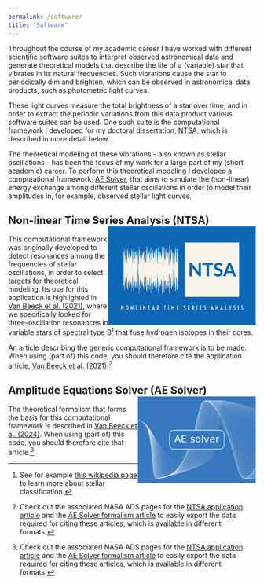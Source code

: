 ```yaml
---
permalink: /software/
title: "Software"
---
```


Throughout the course of my academic career I have worked with different scientific software suites to interpret observed astronomical data and generate theoretical models that describe the life of a (variable) star that vibrates in its natural frequencies.
Such vibrations cause the star to periodically dim and brighten, which can be observed in astronomical data products, such as photometric light curves.

These light curves measure the total brightness of a star over time, and in order to extract the periodic variations from this data product various software suites can be used.
One such suite is the computational framework I developed for my doctoral dissertation, [NTSA](https://github.com/JVB11/NTSA), which is described in more detail below.

The theoretical modeling of these vibrations - also known as stellar oscillations - has been the focus of my work for a large part of my (short academic) career.
To perform this theoretical modeling I developed a computational framework, [AE Solver](https://github.com/JVB11/AESolver), that aims to simulate the (non-linear) energy exchange among different stellar oscillations in order to model their amplitudes in, for example, observed stellar light curves.

## Non-linear Time Series Analysis (NTSA) <a href="https://github.com/JVB11/NTSA"><img align="right" width="300" height="200" src="/images/software/NTSA_logo.png"></a>

This computational framework was originally developed to detect resonances among the frequencies of stellar oscillations, in order to select targets for theoretical modeling.
Its use for this application is highlighted in [Van Beeck et al. (2021)](https://www.aanda.org/articles/aa/full_html/2021/11/aa41572-21/aa41572-21.html), where we specifically looked for three-oscillation resonances in variable stars of spectral type B[^1] that fuse hydrogen isotopes in their cores.

An article describing the generic computational framework is to be made.
When using (part of) this code, you should therefore cite the application article, [Van Beeck et al. (2021)](https://www.aanda.org/articles/aa/full_html/2021/11/aa41572-21/aa41572-21.html).[^2]

## Amplitude Equations Solver (AE Solver) <a href="https://github.com/JVB11/AESolver"><img align="right" width="240" height="176" src="/images/software/AE_solver_logo.png"></a>

The theoretical formalism that forms the basis for this computational framework is described in [Van Beeck et al. (2024)](https://www.aanda.org/articles/aa/full_html/2024/07/aa48369-23/aa48369-23.html).
When using (part of) this code, you should therefore cite that article.[^2]

[^1]: See for example [this wikipedia page](https://en.wikipedia.org/wiki/Stellar_classification) to learn more about stellar classification.
[^2]: Check out the associated NASA ADS pages for the [NTSA application article](https://ui.adsabs.harvard.edu/abs/2021A%26A...655A..59V/abstract) and the [AE Solver formalism article](https://ui.adsabs.harvard.edu/abs/2024A%26A...687A.265V/abstract) to easily export the data required for citing these articles, which is available in different formats.
